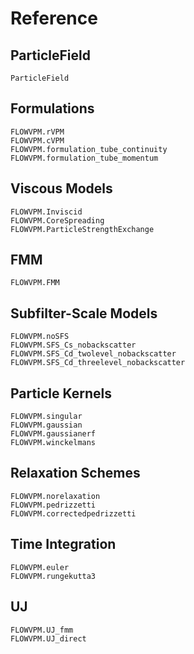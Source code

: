 # Reference

## ParticleField
```@docs
ParticleField
```

## Formulations
```@docs
FLOWVPM.rVPM
FLOWVPM.cVPM
FLOWVPM.formulation_tube_continuity
FLOWVPM.formulation_tube_momentum
```

## Viscous Models
```@docs
FLOWVPM.Inviscid
FLOWVPM.CoreSpreading
FLOWVPM.ParticleStrengthExchange
```

## FMM
```@docs
FLOWVPM.FMM
```

## Subfilter-Scale Models
```@docs
FLOWVPM.noSFS
FLOWVPM.SFS_Cs_nobackscatter
FLOWVPM.SFS_Cd_twolevel_nobackscatter
FLOWVPM.SFS_Cd_threelevel_nobackscatter
```

## Particle Kernels
```@docs
FLOWVPM.singular
FLOWVPM.gaussian
FLOWVPM.gaussianerf
FLOWVPM.winckelmans
```

## Relaxation Schemes
```@docs
FLOWVPM.norelaxation
FLOWVPM.pedrizzetti
FLOWVPM.correctedpedrizzetti
```

## Time Integration
```@docs
FLOWVPM.euler
FLOWVPM.rungekutta3
```

## UJ
```@docs
FLOWVPM.UJ_fmm
FLOWVPM.UJ_direct
```